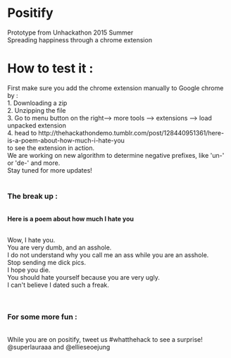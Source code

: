 # Positify
Prototype from Unhackathon 2015 Summer
<br>
Spreading happiness through a chrome extension
<br>
<h1>How to test it : </h1>
<body> First make sure you add the chrome extension manually to Google chrome by :
<br> 1. Downloading a zip
<br> 2. Unzipping the file
<br> 3. Go to menu button on the right-->  more tools --> extensions --> load unpacked extension
<br> 4. head to http://thehackathondemo.tumblr.com/post/128440951361/here-is-a-poem-about-how-much-i-hate-you
<br>     to see the extension in action. 
<br>
We are working on new algorithm to determine negative prefixes, like 'un-' or 'de-' and more. 
<br>
Stay tuned for more updates!
<br>
<br>

<h3>The break up : </h3>
<br><b>Here is a poem about how much I hate you</b>
<p>
<br>Wow, I hate you. 
<br>You are very dumb, and an asshole. 
<br>I do not understand why you call me an ass while you are an asshole. 
<br>Stop sending me dick pics. 
<br>I hope you die. 
<br>You should hate yourself because you are very ugly. 
<br>I can't believe I dated such a freak.
<br>
</p>
<br>
<h3>For some more fun : </h3>
<br> 
While you are on positify, tweet us #whatthehack to see a surprise! 
<br>
@superlauraaa and @ellieseoejung
</body>
